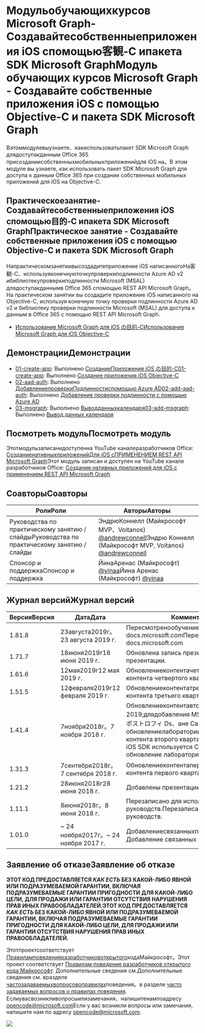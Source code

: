 # <a name="---microsoft-graph------ios---objective-c---sdk-microsoft-graph"></a><span data-ttu-id="f812c-101">Модульобучающихкурсов Microsoft Graph-Создавайтесобственныеприложения iOS спомощью客観-C ипакета SDK Microsoft Graph</span><span class="sxs-lookup"><span data-stu-id="f812c-101">Модуль обучающих курсов Microsoft Graph - Создавайте собственные приложения iOS с помощью Objective-C и пакета SDK Microsoft Graph</span></span>

<span data-ttu-id="f812c-102">Вэтоммодулевыузнаете、какиспользоватьпакет SDK Microsoft Graph длядоступакданным Office 365 присозданиисобственныхмобильныхприложенийдля iOS на。</span><span class="sxs-lookup"><span data-stu-id="f812c-102">В этом модуле вы узнаете, как использовать пакет SDK Microsoft Graph для доступа к данным Office 365 при создании собственных мобильных приложений для iOS на Objective-C.</span></span>

## <a name="-------ios---objective-c---sdk-microsoft-graph"></a><span data-ttu-id="f812c-103">Практическоезанятие-Создавайтесобственныеприложения iOS спомощью目的-C ипакета SDK Microsoft Graph</span><span class="sxs-lookup"><span data-stu-id="f812c-103">Практическое занятие - Создавайте собственные приложения iOS с помощью Objective-C и пакета SDK Microsoft Graph</span></span>

<span data-ttu-id="f812c-104">Напрактическомзанятиивысоздадитеприложение iOS написанногоНа客観-C、используяконечнуюточкупроверкиподлинности Azure AD v2 ибиблиотекупроверкиподлинности Microsoft (MSAL) длядоступакданнымв Office 365 спомощью REST API Microsoft Graph。</span><span class="sxs-lookup"><span data-stu-id="f812c-104">На практическом занятии вы создадите приложение iOS написанного на Objective-C, используя конечную точку проверки подлинности Azure AD v2 и библиотеку проверки подлинности Microsoft (MSAL) для доступа к данным в Office 365 с помощью REST API Microsoft Graph.</span></span>

- [<span data-ttu-id="f812c-105">Использование Microsoft Graph для iOS の目的-C</span><span class="sxs-lookup"><span data-stu-id="f812c-105">Использование Microsoft Graph для iOS Objective-C</span></span>](https://docs.microsoft.com/graph/tutorials/ios-objectivec)

## <a name=""></a><span data-ttu-id="f812c-106">Демонстрации</span><span class="sxs-lookup"><span data-stu-id="f812c-106">Демонстрации</span></span>

- <span data-ttu-id="f812c-107">[01-create-app](demos/01-create-app): Выполнено [СозданиеПриложения iOS の目的-C](https://docs.microsoft.com/graph/tutorials/ios-objectivec?tutorial-step=1)</span><span class="sxs-lookup"><span data-stu-id="f812c-107">[01-create-app](demos/01-create-app): Выполнено [Создание приложения iOS Objective-C](https://docs.microsoft.com/graph/tutorials/ios-objectivec?tutorial-step=1)</span></span>
- <span data-ttu-id="f812c-108">[02-aad-auth](demos/02-add-aad-auth): Выполнено [ДобавлениепроверкиПодлинностиспомощью Azure AD](https://docs.microsoft.com/graph/tutorials/ios-objectivec?tutorial-step=3)</span><span class="sxs-lookup"><span data-stu-id="f812c-108">[02-add-aad-auth](demos/02-add-aad-auth): Выполнено [Добавление проверки подлинности с помощью Azure AD](https://docs.microsoft.com/graph/tutorials/ios-objectivec?tutorial-step=3)</span></span>
- <span data-ttu-id="f812c-109">[03-msgraph](demos/03-add-msgraph): Выполнено [Выводданныхкалендаря](https://docs.microsoft.com/graph/tutorials/ios-objectivec?tutorial-step=4)</span><span class="sxs-lookup"><span data-stu-id="f812c-109">[03-add-msgraph](demos/03-add-msgraph): Выполнено [Вывод данных календаря](https://docs.microsoft.com/graph/tutorials/ios-objectivec?tutorial-step=4)</span></span>

## <a name="-"></a><span data-ttu-id="f812c-110">Посмотреть модуль</span><span class="sxs-lookup"><span data-stu-id="f812c-110">Посмотреть модуль</span></span>

<span data-ttu-id="f812c-111">Этотмодульзаписанидоступенна YouTube каналеразработчиков Office: [СозданиенативныхприложенийДля iOS сПРИМЕНЕНИЕМ REST API Microsoft Graph](https://youtu.be/Gg8Qy1Dqyzw)</span><span class="sxs-lookup"><span data-stu-id="f812c-111">Этот модуль записан и доступен на YouTube канале разработчиков Office: [Создание нативных приложений для iOS с применением REST API Microsoft Graph](https://youtu.be/Gg8Qy1Dqyzw)</span></span>

## <a name=""></a><span data-ttu-id="f812c-112">Соавторы</span><span class="sxs-lookup"><span data-stu-id="f812c-112">Соавторы</span></span>

| <span data-ttu-id="f812c-113">Роли</span><span class="sxs-lookup"><span data-stu-id="f812c-113">Роли</span></span> | <span data-ttu-id="f812c-114">Авторы</span><span class="sxs-lookup"><span data-stu-id="f812c-114">Авторы</span></span> |
| -------------------- | ------------------------------------------------------------------------------------- |
| <span data-ttu-id="f812c-115">Руководства по практическому занятию / слайды</span><span class="sxs-lookup"><span data-stu-id="f812c-115">Руководства по практическому занятию / слайды</span></span> | <span data-ttu-id="f812c-116">ЭндрюКоннелл (Майкрософт MVP、Voitanos) [@andrewconnell](//github.com/andrewconnell)</span><span class="sxs-lookup"><span data-stu-id="f812c-116">Эндрю Коннелл (Майкрософт MVP, Voitanos) [@andrewconnell](//github.com/andrewconnell)</span></span> |
| <span data-ttu-id="f812c-117">Спонсор и поддержка</span><span class="sxs-lookup"><span data-stu-id="f812c-117">Спонсор и поддержка</span></span> | <span data-ttu-id="f812c-118">ЙинаАренас (Майкрософт) [@yinaa](//github.com/yinaa)</span><span class="sxs-lookup"><span data-stu-id="f812c-118">Йина Аренас (Майкрософт) [@yinaa](//github.com/yinaa)</span></span> |

## <a name="-"></a><span data-ttu-id="f812c-119">Журнал версий</span><span class="sxs-lookup"><span data-stu-id="f812c-119">Журнал версий</span></span>

| <span data-ttu-id="f812c-120">Версия</span><span class="sxs-lookup"><span data-stu-id="f812c-120">Версия</span></span> | <span data-ttu-id="f812c-121">Дата</span><span class="sxs-lookup"><span data-stu-id="f812c-121">Дата</span></span> | <span data-ttu-id="f812c-122">Комментарии</span><span class="sxs-lookup"><span data-stu-id="f812c-122">Комментарии</span></span> |
| ------- | ------------------ | ------------------------------------------------------------------------------------------------------------------------------------ |
| <span data-ttu-id="f812c-123">1.8</span><span class="sxs-lookup"><span data-stu-id="f812c-123">1.8</span></span> | <span data-ttu-id="f812c-124">23августа2019г。</span><span class="sxs-lookup"><span data-stu-id="f812c-124">23 августа 2019 г.</span></span> | <span data-ttu-id="f812c-125">Пересмотренообучениепо docs.microsoft.com</span><span class="sxs-lookup"><span data-stu-id="f812c-125">Пересмотрено обучение по docs.microsoft.com</span></span> |
| <span data-ttu-id="f812c-126">1.7</span><span class="sxs-lookup"><span data-stu-id="f812c-126">1.7</span></span> | <span data-ttu-id="f812c-127">18июня2019г</span><span class="sxs-lookup"><span data-stu-id="f812c-127">18 июня 2019 г.</span></span> | <span data-ttu-id="f812c-128">Обновлена запись презентации.</span><span class="sxs-lookup"><span data-stu-id="f812c-128">Обновлена запись презентации.</span></span> |
| <span data-ttu-id="f812c-129">1.6</span><span class="sxs-lookup"><span data-stu-id="f812c-129">1.6</span></span> | <span data-ttu-id="f812c-130">12мая2019г</span><span class="sxs-lookup"><span data-stu-id="f812c-130">12 мая 2019 г.</span></span> | <span data-ttu-id="f812c-131">Обновлениеконтентачетвертогоквартала2019</span><span class="sxs-lookup"><span data-stu-id="f812c-131">Обновление контента четвертого квартала 2019</span></span> |
| <span data-ttu-id="f812c-132">1.5</span><span class="sxs-lookup"><span data-stu-id="f812c-132">1.5</span></span> | <span data-ttu-id="f812c-133">12февраля2019г</span><span class="sxs-lookup"><span data-stu-id="f812c-133">12 февраля 2019 г.</span></span> | <span data-ttu-id="f812c-134">Обновлениеконтентатретьегоквартала2019</span><span class="sxs-lookup"><span data-stu-id="f812c-134">Обновление контента третьего квартала 2019</span></span> |
| <span data-ttu-id="f812c-135">1.4</span><span class="sxs-lookup"><span data-stu-id="f812c-135">1.4</span></span> | <span data-ttu-id="f812c-136">7ноября2018г。</span><span class="sxs-lookup"><span data-stu-id="f812c-136">7 ноября 2018 г.</span></span> | <span data-ttu-id="f812c-137">Обновлениеконтентавторогоквартала 2019;длядобавления MSAL iOS SDK используется Cocoアポストロフィ Ds、ане Carthage。обновлениелабораториидля XCode 10.1</span><span class="sxs-lookup"><span data-stu-id="f812c-137">Обновление контента второго квартала 2019; для добавления MSAL iOS SDK используется Cocoapods, а не Carthage; обновление лаборатории для XCode 10.1</span></span> |
| <span data-ttu-id="f812c-138">1.3</span><span class="sxs-lookup"><span data-stu-id="f812c-138">1.3</span></span> | <span data-ttu-id="f812c-139">7сентября2018г。</span><span class="sxs-lookup"><span data-stu-id="f812c-139">7 сентября 2018 г.</span></span> | <span data-ttu-id="f812c-140">Обновлениеконтентапервогоквартала2019</span><span class="sxs-lookup"><span data-stu-id="f812c-140">Обновление контента первого квартала 2019</span></span> |
| <span data-ttu-id="f812c-141">1.2</span><span class="sxs-lookup"><span data-stu-id="f812c-141">1.2</span></span> | <span data-ttu-id="f812c-142">28июня2018г</span><span class="sxs-lookup"><span data-stu-id="f812c-142">28 июня 2018 г.</span></span> | <span data-ttu-id="f812c-143">Добавлены презентации.</span><span class="sxs-lookup"><span data-stu-id="f812c-143">Добавлены презентации.</span></span> |
| <span data-ttu-id="f812c-144">1.1</span><span class="sxs-lookup"><span data-stu-id="f812c-144">1.1</span></span> | <span data-ttu-id="f812c-145">8июня2018г。</span><span class="sxs-lookup"><span data-stu-id="f812c-145">8 июня 2018 г.</span></span> | <span data-ttu-id="f812c-146">Перезаписано для использования последних руководств.</span><span class="sxs-lookup"><span data-stu-id="f812c-146">Перезаписано для использования последних руководств.</span></span> |
| <span data-ttu-id="f812c-147">1.0</span><span class="sxs-lookup"><span data-stu-id="f812c-147">1.0</span></span> | <span data-ttu-id="f812c-148">~ 24 ноября2017г。</span><span class="sxs-lookup"><span data-stu-id="f812c-148">~ 24 ноября 2017 г.</span></span> | <span data-ttu-id="f812c-149">Добавлениесвязанныхпродуктов Microsoft Graph。</span><span class="sxs-lookup"><span data-stu-id="f812c-149">Добавление связанных продуктов Microsoft Graph.</span></span> |

## <a name="--"></a><span data-ttu-id="f812c-150">Заявление об отказе</span><span class="sxs-lookup"><span data-stu-id="f812c-150">Заявление об отказе</span></span>

<span data-ttu-id="f812c-151">**ЭТОТ КОД ПРЕДОСТАВЛЯЕТСЯ _КАК ЕСТЬ_ БЕЗ КАКОЙ-ЛИБО ЯВНОЙ ИЛИ ПОДРАЗУМЕВАЕМОЙ ГАРАНТИИ, ВКЛЮЧАЯ ПОДРАЗУМЕВАЕМЫЕ ГАРАНТИИ ПРИГОДНОСТИ ДЛЯ КАКОЙ-ЛИБО ЦЕЛИ, ДЛЯ ПРОДАЖИ ИЛИ ГАРАНТИИ ОТСУТСТВИЯ НАРУШЕНИЯ ПРАВ ИНЫХ ПРАВООБЛАДАТЕЛЕЙ.**</span><span class="sxs-lookup"><span data-stu-id="f812c-151">**ЭТОТ КОД ПРЕДОСТАВЛЯЕТСЯ _КАК ЕСТЬ_ БЕЗ КАКОЙ-ЛИБО ЯВНОЙ ИЛИ ПОДРАЗУМЕВАЕМОЙ ГАРАНТИИ, ВКЛЮЧАЯ ПОДРАЗУМЕВАЕМЫЕ ГАРАНТИИ ПРИГОДНОСТИ ДЛЯ КАКОЙ-ЛИБО ЦЕЛИ, ДЛЯ ПРОДАЖИ ИЛИ ГАРАНТИИ ОТСУТСТВИЯ НАРУШЕНИЯ ПРАВ ИНЫХ ПРАВООБЛАДАТЕЛЕЙ.**</span></span>

<span data-ttu-id="f812c-152">Этотпроектсоответствует [Правиламповеденияразработчиковоткрытого](https://opensource.microsoft.com/codeofconduct/)кодаМайкрософт。</span><span class="sxs-lookup"><span data-stu-id="f812c-152">Этот проект соответствует [Правилам поведения разработчиков открытого кода Майкрософт](https://opensource.microsoft.com/codeofconduct/).</span></span> <span data-ttu-id="f812c-153">Дополнительные сведения см.</span><span class="sxs-lookup"><span data-stu-id="f812c-153">Дополнительные сведения см.</span></span> <span data-ttu-id="f812c-154">вразделе [частозадаваемыхвопросовоправилах](https://opensource.microsoft.com/codeofconduct/faq/)поведения。</span><span class="sxs-lookup"><span data-stu-id="f812c-154">в разделе [часто задаваемых вопросов о правилах поведения](https://opensource.microsoft.com/codeofconduct/faq/).</span></span> <span data-ttu-id="f812c-155">Еслиувасвозникливопросыилизамечания、напишитенампоадресу [opencode@microsoft.com](mailto:opencode@microsoft.com)</span><span class="sxs-lookup"><span data-stu-id="f812c-155">Если у вас возникли вопросы или замечания, напишите нам по адресу [opencode@microsoft.com](mailto:opencode@microsoft.com).</span></span>

<img src="https://telemetry.sharepointpnp.com/msgraph-training-ios-objectivec" />
